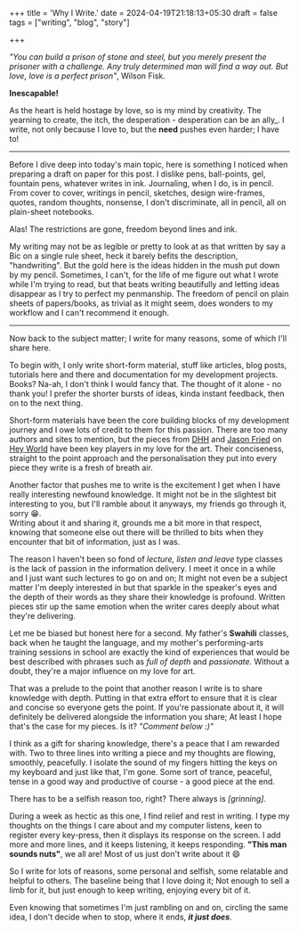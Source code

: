 +++
title = 'Why I Write.'
date = 2024-04-19T21:18:13+05:30
draft = false
tags = ["writing", "blog", "story"]

+++

_"You can build a prison of stone and steel, but you merely present the prisoner with a challenge. Any truly determined man will find a way out. But love, love is a perfect prison"_, Wilson Fisk.

**Inescapable!**

As the heart is held hostage by love, so is my mind by creativity. The yearning to create, the itch, the desperation - desperation can be an ally\_. I write, not only because I love to, but the **need** pushes even harder; I have to!

---

Before I dive deep into today's main topic, here is something I noticed when preparing a draft on paper for this post. I dislike pens, ball-points, gel, fountain pens, whatever writes in ink. Journaling, when I do, is in pencil. From cover to cover, writings in pencil, sketches, design wire-frames, quotes, random thoughts, nonsense, I don't discriminate, all in pencil, all on plain-sheet notebooks.

Alas! The restrictions are gone, freedom beyond lines and ink.

My writing may not be as legible or pretty to look at as that written by say a Bic on a single rule sheet, heck it barely befits the description, "handwriting". But the gold here is the ideas hidden in the mush put down by my pencil. Sometimes, I can't, for the life of me figure out what I wrote while I'm trying to read, but that beats writing beautifully and letting ideas disappear as I try to perfect my penmanship. The freedom of pencil on plain sheets of papers/books, as trivial as it might seem, does wonders to my workflow and I can't recommend it enough.

---

Now back to the subject matter; I write for many reasons, some of which I'll share here.

To begin with, I only write short-form material, stuff like articles, blog posts, tutorials here and there and documentation for my development projects.  
Books? Na-ah, I don't think I would fancy that. The thought of it alone - no thank you! I prefer the shorter bursts of ideas, kinda instant feedback, then on to the next thing.

Short-form materials have been the core building blocks of my development journey and I owe lots of credit to them for this passion. There are too many authors and sites to mention, but the pieces from [DHH](https://world.hey.com/dhh) and [Jason Fried](https://world.hey.com/jason) on [Hey World](https://www.hey.com/world/) have been key players in my love for the art. Their conciseness, straight to the point approach and the personalisation they put into every piece they write is a fresh of breath air.

Another factor that pushes me to write is the excitement I get when I have really interesting newfound knowledge. It might not be in the slightest bit interesting to you, but I'll ramble about it anyways, my friends go through it, sorry 😁.  
Writing about it and sharing it, grounds me a bit more in that respect, knowing that someone else out there will be thrilled to bits when they encounter that bit of information, just as I was.

The reason I haven't been so fond of _lecture, listen and leave_ type classes is the lack of passion in the information delivery. I meet it once in a while and I just want such lectures to go on and on; It might not even be a subject matter I'm deeply interested in but that sparkle in the speaker's eyes and the depth of their words as they share their knowledge is profound. Written pieces stir up the same emotion when the writer cares deeply about what they're delivering.

Let me be biased but honest here for a second. My father's **Swahili** classes, back when he taught the language, and my mother's performing-arts training sessions in school are exactly the kind of experiences that would be best described with phrases such as _full of depth_ and _passionate_. Without a doubt, they're a major influence on my love for art.

That was a prelude to the point that another reason I write is to share knowledge with depth. Putting in that extra effort to ensure that it is clear and concise so everyone gets the point. If you're passionate about it, it will definitely be delivered alongside the information you share; At least I hope that's the case for my pieces. Is it? _"Comment below :)"_

I think as a gift for sharing knowledge, there's a peace that I am rewarded with. Two to three lines into writing a piece and my thoughts are flowing, smoothly, peacefully. I isolate the sound of my fingers hitting the keys on my keyboard and just like that, I'm gone. Some sort of trance, peaceful, tense in a good way and productive of course - a good piece at the end.

There has to be a selfish reason too, right? There always is _[grinning]_.

During a week as hectic as this one, I find relief and rest in writing. I type my thoughts on the things I care about and my computer listens, keen to register every key-press, then it displays its response on the screen. I add more and more lines, and it keeps listening, it keeps responding. **"This man sounds nuts"**, we all are! Most of us just don't write about it :smile:

So I write for lots of reasons, some personal and selfish, some relatable and helpful to others. The baseline being that I love doing it; Not enough to sell a limb for it, but just enough to keep writing, enjoying every bit of it.

Even knowing that sometimes I'm just rambling on and on, circling the same idea, I don't decide when to stop, where it ends, **_it just does_**.
